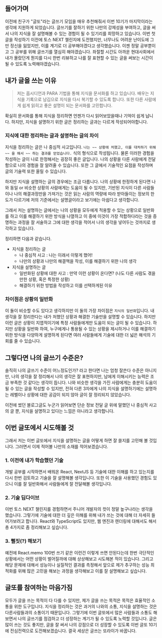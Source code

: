 ## 들어가며
이전에 친구가 "글또"라는 글쓰기 모임을 매우 추천해줘서 이번 10기가 마지막이라는 생각에 지원하게 되었습니다. 글쓰기를 잘하기 위한 나만의 강제성을 부여하고, 글을 써서 나의 지식을 잘 설명해볼 수 있는 경험이 될 수 있기리를 희망하고 있습니다.
이번 첫 글을 작성하기 이전에 토스 NEXT 챌린지에 도전했지만, 너무나도 어려운 난이도에 그만 정신을 잃었지만, 이를 계기로 더 공부해야겠다고 생각했습니다.
이젠 정말 공부뿐이고 그 공부를 위해 글쓰기를 열심히 해야겠습니다. 좌절할 시간도 아까운 현대사회에서 내가 몰랐던게 뭔지를 다시 한번 리뷰하고 나를 잘 표현할 수 있는 글을 써보는 시간이 될 수 있도록 노력해야겠습니다.

## 내가 글을 쓰는 이유

> 저는 옵시디언과 PARA 기법을 통해 지식을 문서화를 하고 있습니다. 배우는 지식을 기록으로 남김으로 지식을 다시 복기할 수 있도록 합니다. 또한 다른 사람에게 쉽게 읽히고 좋은 설명이 되는 문서화를 고민합니다.

확실히 문서화를 통해 지식을 정리하면 언젠가 다시 읽어보았을때나 기억이 쉽게 납니다. 하지만, 지식을 설명하기 위한 글은 정리하는 글과는 다르게 작성되어야합니다. 

### 지식에 대한 정리하는 글과 설명하는 글의 차이
지식을 정리하는 글은 나 중심적 사고입니다. `나는 ~~ 상황에 처했고, 이를 대처하기 위해 ~~ 을 해서 ~~ 하는 결과를 얻었습니다.` 식의 형식으로 작성됩니다.
물론 이러한 경험을 작성하는 글이 나로 한정해서는 굉장히 좋은 글입니다. 나의 상황을 다른 사람에게 전달함으로 나의 경험을 잘 알려줄 수 있습니다. 또한 그 글에서 기술적인 요점을 작성하며 글의 기술력 또한 올릴 수 있습니다.

하지만 지식을 설명하는 글의 경우에는 조금 다릅니다. 나의 상황에 한정하게 된다면 나와 동일 or 비슷한 상황의 사람에게는 도움이 될 수 있지만, 기반된 지식이 다른 사람들이나 나의 해결과정만을 가져가는 것은 읽는 사람의 역량에 따라 받아들이는 정보의 한도가 다르기에 저의 기준에서는 설명글이라고 보기에는 아쉽다고 생각합니다.

그래서 저는 설명하는 글에서는 나의 상황을 모두에게 적용할 수 있는 상황으로 일반화를 하고 이를 해결하기 위한 방식을 나열하고 이 중에 이것이 가장 적합하다라는 것을 증명하는 과정을 잘 서술하고 그에 대한 생각을 적어서 나의 생각을 넣어두는 것까지로 생각하고 있습니다.

정리하면 다음과 같습니다.
* 지식을 정리하는 글
	* 나 중심적 사고 : 나는 이래서 이렇게 했어!
	* 나만의 상황과 나만의 해결책을 작성, 이를 해결하기 위한 나의 생각
* 지식을 설명하는 글
	* 일반화된 상황에 대한 사고 : 만약 이런 상황이 온다면? (나도 다른 사람도 겪을 만한 상황, 혹은 특정한 상황)
	* 해결하기 위한 방법을 작성하고 이를 선택하게된 이유

### 차이점은 상황의 일반화
이 둘이 비슷할 수도 있다고 생각하지만 이 둘의 가장 차이점은 `지식의 일반화`입니다. 내 생각을 잘 정리한다는 내가 처했던 상황과 해결한 기술만을 설명할 수 있습니다. 하지만 이런 글은 상황이 지엽적이기에 특정 사람들에게만 도움이 되는 글이 될 수 있습니다. 
하지만 상황을 일반화 하여, 누구에게나 통용될 수 있는 상황을 제시하거나 이를 해결하기 위한 방식을 다양하게 설명하게 된다면 여러 사람들에게 기술에 대한 더 넓은 해석의 기회를 줄 수 있습니다.

## 그렇다면 나의 글쓰기 수준은?
솔직히 나의 글쓰기 수준이 어느정도인가? 라고 한다면 나는 엄청 잘쓴다 수준은 아니지만, 나의 생각을 잘 정리해서 나의 생각은 잘 표현하지만, 남에게 이해시키는 능력은 조금 부족한 것 같다는 생각이 듭니다. 나와 비슷한 생각을 가진 사람에게는 충분히 도움이 될 수 있는 글을 작성할 수 있지만, 전혀 다른 3자에게 나의 지식을 설명하기에는 설명하는 레벨이나 상황에 대한 공감이 되지 않아 글이 잘 정리되지 않았습니다.

이전에 썼던 블로그글도 누군가 읽어보면 단순 정보 전달 글 위에 말했던 나 중심적 사고의 글 뿐, 지식을 설명하고 있다는 느낌은 아니라고 생각합니다. 

## 이번 글또에서 시도해볼 것
그래서 저는 이번 글또에서 지식을 설명하는 글을 어떻게 하면 잘 쓸지를 고민해 볼 것입니다. 그러면서 이제 적어볼 나만의 소재를 적어보겠습니다.

### 1. 이전에 내가 학습했던 기술
개발 공부를 시작하면서 배워온 React, NextJS 등 기술에 대한 이해를 하고 있는지를 다시 한번 검토하고 기술을 잘 설명해볼 생각입니다. 또한 이 기술을 사용했던 경험도 있으니 이를 잘 일반화해서 사람들에게 잘 전달해볼 생각입니다.

### 2. 기술 딥다이브
이번 토스 NEXT 챌린지를 경험하면서 주니어 개발자의 컷이 정말 높구나라는 생각을 했습니다. 그렇기에 기술에 대한 더 깊은 이해를 위해 내가 쓰는 것에 대해 더 자세히 들어가보려고 합니다. React와 TypeScript도 있지만, 웹 엔진과 렌더링에 대해서도 해서 총 4가지로 좀 정리해보고 싶습니다.

### 3. 뻘짓(?) 해보기
예전에 React.memo 100번 쓰기 같은 이런건 이렇게 쓰면 안된다는데 한번 극단적인 상황에서는 어떤 상황이 벌어질까에 대해 상상해보고 시도해본 적이 있습니다. 그리고 해당 문제에 대해서 성능이나 실질적인 결과를 측정해서 앞으로 제가 추구하는 성능 최적화를 위해 많은 고민을 해보는 과정을 생각해보고 이를 잘 설명해보고 싶습니다.


## 글또를 참여하는 마음가짐
모두가 글을 쓰는 목적이 다 다를 수 있지만, 제가 글을 쓰는 목적은 목적은 효율적인 소통을 위한 도구입니다. 지식을 정리하는 것은 과거의 나와의 소통, 지식을 설명하는 것은 다른사람들과의 소통이기 때문입니다.
그렇기에 이번 글또에서 많은 사람들과 소통도 해보면서 나의 글쓰기를 점검하고 더 성장하는 계기가 될 수 있도록 노력할 것입니다.
글은 많이 쓰는 것도 좋지만, 글을 잘 써서 나의 강점으로 더 성장할 수 있도록 이번 글또 10기에 전심전력으로 도전해보겠습니다. 결국 세상은 글쓰는 또라이가 바꿉니다.





